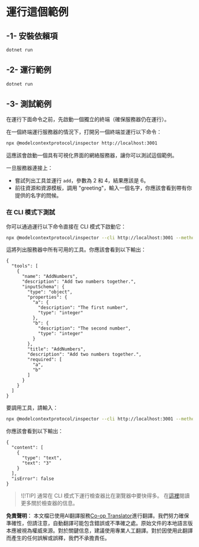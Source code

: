 <!--
CO_OP_TRANSLATOR_METADATA:
{
  "original_hash": "b97c5e77cede68533d7a92d0ce89bc0a",
  "translation_date": "2025-05-17T11:53:55+00:00",
  "source_file": "03-GettingStarted/05-sse-server/solution/dotnet/README.md",
  "language_code": "hk"
}
-->
# 運行這個範例

## -1- 安裝依賴項

```bash
dotnet run
```

## -2- 運行範例

```bash
dotnet run
```

## -3- 測試範例

在運行下面命令之前，先啟動一個獨立的終端（確保服務器仍在運行）。

在一個終端運行服務器的情況下，打開另一個終端並運行以下命令：

```bash
npx @modelcontextprotocol/inspector http://localhost:3001
```

這應該會啟動一個具有可視化界面的網絡服務器，讓你可以測試這個範例。

一旦服務器連接上：

- 嘗試列出工具並運行 `add`，參數為 2 和 4，結果應該是 6。
- 前往資源和資源模板，調用 "greeting"，輸入一個名字，你應該會看到帶有你提供的名字的問候。

### 在 CLI 模式下測試

你可以通過運行以下命令直接在 CLI 模式下啟動它：

```bash 
npx @modelcontextprotocol/inspector --cli http://localhost:3001 --method tools/list
```

這將列出服務器中所有可用的工具。你應該會看到以下輸出：

```text
{
  "tools": [
    {
      "name": "AddNumbers",
      "description": "Add two numbers together.",
      "inputSchema": {
        "type": "object",
        "properties": {
          "a": {
            "description": "The first number",
            "type": "integer"
          },
          "b": {
            "description": "The second number",
            "type": "integer"
          }
        },
        "title": "AddNumbers",
        "description": "Add two numbers together.",
        "required": [
          "a",
          "b"
        ]
      }
    }
  ]
}
```

要調用工具，請輸入：

```bash
npx @modelcontextprotocol/inspector --cli http://localhost:3001 --method tools/call --tool-name AddNumbers --tool-arg a=1 --tool-arg b=2
```

你應該會看到以下輸出：

```text
{
  "content": [
    {
      "type": "text",
      "text": "3"
    }
  ],
  "isError": false
}
```

> ![!TIP]
> 通常在 CLI 模式下運行檢查器比在瀏覽器中要快得多。
> 在[這裡](https://github.com/modelcontextprotocol/inspector)閱讀更多關於檢查器的信息。

**免責聲明**：
本文檔已使用AI翻譯服務[Co-op Translator](https://github.com/Azure/co-op-translator)進行翻譯。我們努力確保準確性，但請注意，自動翻譯可能包含錯誤或不準確之處。原始文件的本地語言版本應被視為權威來源。對於關鍵信息，建議使用專業人工翻譯。對於因使用此翻譯而產生的任何誤解或誤釋，我們不承擔責任。